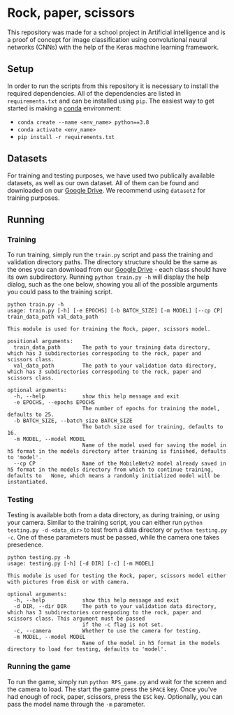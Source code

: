 # Rock, paper, scissors

This repository was made for a school project in Artificial intelligence and is a proof of concept for image classification using convolutional neural networks (CNNs) with the help of the Keras machine learning framework.

## Setup

In order to run the scripts from this repository it is necessary to install the required dependencies. All of the dependencies are listed in `requirements.txt` and can be installed using `pip`. The easiest way to get started is making a [conda](https://docs.conda.io/en/latest/) environment:

- `conda create --name <env_name> python==3.8`
- `conda activate <env_name>`
- `pip install -r requirements.txt`

## Datasets

For training and testing purposes, we have used two publically available datasets, as well as our own dataset. All of them can be found and downloaded on our [Google Drive](https://drive.google.com/drive/folders/11EgWYgV9urQpSIzBbi4YyrE5dm7OEMmH). We recommend using `dataset2` for training purposes.

## Running

### Training

To run training, simply run the `train.py` script and pass the training and validation directory paths. The directory structure should be the same as the ones you can download from our [Google Drive](https://drive.google.com/drive/folders/11EgWYgV9urQpSIzBbi4YyrE5dm7OEMmH) - each class should have its own subdirectory. Running `python train.py -h` will display the help dialog, such as the one below, showing you all of the possible arguments you could pass to the training script.

```
python train.py -h
usage: train.py [-h] [-e EPOCHS] [-b BATCH_SIZE] [-m MODEL] [--cp CP] train_data_path val_data_path

This module is used for training the Rock, paper, scissors model.

positional arguments:
  train_data_path       The path to your training data directory, which has 3 subdirectories correspoding to the rock, paper and scissors class.
  val_data_path         The path to your validation data directory, which has 3 subdirectories correspoding to the rock, paper and scissors class.

optional arguments:
  -h, --help            show this help message and exit
  -e EPOCHS, --epochs EPOCHS
                        The number of epochs for training the model, defaults to 25.
  -b BATCH_SIZE, --batch_size BATCH_SIZE
                        The batch size used for training, defaults to 16.
  -m MODEL, --model MODEL
                        Name of the model used for saving the model in h5 format in the models directory after training is finished, defaults to 'model'.
  --cp CP               Name of the MobileNetv2 model already saved in h5 format in the models directory from which to continue training, defaults to   None, which means a randomly initialized model will be instantiated.
  ```


### Testing

Testing is available both from a data directory, as during training, or using your camera. Similar to the training script, you can either run `python testing.py -d <data_dir>` to test from a data directory or `python testing.py -c`. One of these parameters must be passed, while the camera one takes presedence. 

```
python testing.py -h                                                                     
usage: testing.py [-h] [-d DIR] [-c] [-m MODEL]

This module is used for testing the Rock, paper, scissors model either with pictures from disk or with camera.

optional arguments:
  -h, --help            show this help message and exit
  -d DIR, --dir DIR     The path to your validation data directory, which has 3 subdirectories correspoding to the rock, paper and scissors class. This argument must be passed   
                        if the -c flag is not set.
  -c, --camera          Whether to use the camera for testing.
  -m MODEL, --model MODEL
                        Name of the model in h5 format in the models directory to load for testing, defaults to 'model'.
```

### Running the game

To run the game, simply run `python RPS_game.py` and wait for the screen and the camera to load. The start the game press the `SPACE` key. Once you've had enough of rock, paper, scissors, press the `ESC` key. Optionally, you can pass the model name through the `-m` parameter.